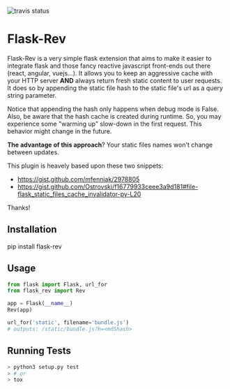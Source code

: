 ![travis status](https://travis-ci.org/italomaia/flask-rev.svg?branch=master)

# Flask-Rev

Flask-Rev is a very simple flask extension that aims to make it easier to integrate
flask and those fancy reactive javascript front-ends out there (react, angular, vuejs...).
 It allows you to keep an aggressive cache with your HTTP server **AND** always return fresh
 static content to user requests. It does so by appending the static file hash to the static
 file's url as a query string parameter.

 Notice that appending the hash only happens when debug mode is False. Also, be aware
  that the hash cache is created during runtime. So, you may experience some
  "warming up" slow-down in the first request. This behavior might change in the
  future.

 **The advantage of this approach**? Your static files
 names won't change between updates.

This plugin is heavely based upon these two snippets:

* https://gist.github.com/mfenniak/2978805
* https://gist.github.com/Ostrovski/f16779933ceee3a9d181#file-flask_static_files_cache_invalidator-py-L20

Thanks!

## Installation

pip install flask-rev

## Usage
```py
from flask import Flask, url_for
from flask_rev import Rev

app = Flask(__name__)
Rev(app)

url_for('static', filename='bundle.js')
# outputs: /static/bundle.js?h=<md5hash>
```

## Running Tests

```bash
> python3 setup.py test
> # or
> tox
```